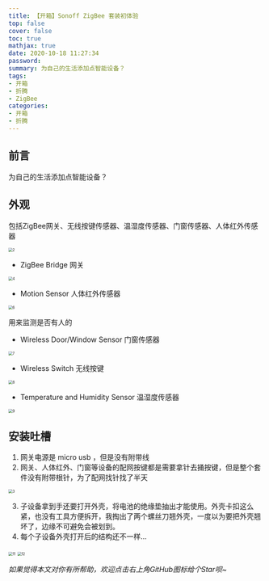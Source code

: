 ```yaml
---
title: 【开箱】Sonoff ZigBee 套装初体验
top: false
cover: false
toc: true
mathjax: true
date: 2020-10-18 11:27:34
password:
summary: 为自己的生活添加点智能设备？
tags:
- 开箱
- 折腾
- ZigBee
categories:
- 开箱
- 折腾
---
```




## 前言

为自己的生活添加点智能设备？



## 外观

包括ZigBee网关、无线按键传感器、温湿度传感器、门窗传感器、人体红外传感器

<img src="./2.jpg" alt="2" style="zoom: 50%;" />



- ZigBee Bridge 网关

<img src="./4.jpg" alt="4" style="zoom: 50%;" />



- Motion Sensor 人体红外传感器

<img src="./6.jpg" alt="6" style="zoom: 50%;" />

用来监测是否有人的



- Wireless Door/Window Sensor 门窗传感器

<img src="./7.jpg" alt="7" style="zoom: 50%;" />



- Wireless Switch 无线按键

<img src="./8.jpg" alt="8" style="zoom: 50%;" />



- Temperature and Humidity Sensor 温湿度传感器

<img src="./9.jpg" alt="9" style="zoom: 50%;" />



## 安装吐槽

1. 网关电源是 micro usb ，但是没有附带线
2. 网关、人体红外、门窗等设备的配网按键都是需要拿针去捅按键，但是整个套件没有附带根针，为了配网找针找了半天

<img src="./3.jpg" alt="3" style="zoom: 50%;" />

3. 子设备拿到手还要打开外壳，将电池的绝缘垫抽出才能使用。外壳卡扣这么紧，也没有工具方便拆开，我掏出了两个螺丝刀翘外壳，一度以为要把外壳翘坏了，边缘不可避免会被划到。
4. 每个子设备外壳打开后的结构还不一样...

<img src="./11.jpg" alt="11" style="zoom: 50%;" />



<img src="./12.jpg" alt="12" style="zoom: 50%;" />





*如果觉得本文对你有所帮助，欢迎点击右上角GitHub图标给个Star呗~*